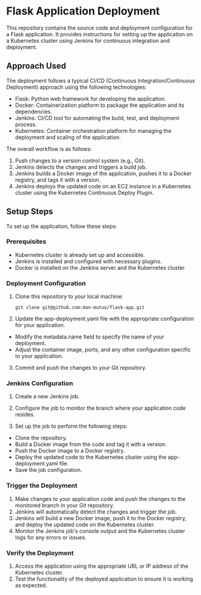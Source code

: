 # Flask Application Deployment

This repository contains the source code and deployment configuration for a Flask application. It provides instructions for setting up the application on a Kubernetes cluster using Jenkins for continuous integration and deployment.

## Approach Used

The deployment follows a typical CI/CD (Continuous Integration/Continuous Deployment) approach using the following technologies:

- Flask: Python web framework for developing the application.
- Docker: Containerization platform to package the application and its dependencies.
- Jenkins: CI/CD tool for automating the build, test, and deployment process.
- Kubernetes: Container orchestration platform for managing the deployment and scaling of the application.

The overall workflow is as follows:

1. Push changes to a version control system (e.g., Git).
2. Jenkins detects the changes and triggers a build job.
3. Jenkins builds a Docker image of the application, pushes it to a Docker registry, and tags it with a version.
4. Jenkins deploys the updated code on an EC2 instance in a Kubernetes cluster using the Kubernetes Continuous Deploy Plugin.

## Setup Steps

To set up the application, follow these steps:

### Prerequisites

- Kubernetes cluster is already set up and accessible.
- Jenkins is installed and configured with necessary plugins.
- Docker is installed on the Jenkins server and the Kubernetes cluster.

### Deployment Configuration

1. Clone this repository to your local machine:

   ```shell
   git clone git@github.com:dan-mutua/flask-app.git
2. Update the app-deployment.yaml file with the appropriate configuration for your application.
 - Modify the metadata.name field to specify the name of your deployment.
 - Adjust the container image, ports, and any other configuration specific to your application.
3. Commit and push the changes to your Git repository.

### Jenkins Configuration
1. Create a new Jenkins job.

2. Configure the job to monitor the branch where your application code resides.

3. Set up the job to perform the following steps:

 - Clone the repository.
 - Build a Docker image from the code and tag it with a version.
 - Push the Docker image to a Docker registry.
 - Deploy the updated code to the Kubernetes cluster using the app-deployment.yaml file.
 - Save the job configuration.

### Trigger the Deployment
1. Make changes to your application code and push the changes to the monitored branch in your Git repository.
2. Jenkins will automatically detect the changes and trigger the job.
3. Jenkins will build a new Docker image, push it to the Docker registry, and deploy the updated code on the Kubernetes cluster.
4. Monitor the Jenkins job's console output and the Kubernetes cluster logs for any errors or issues.

### Verify the Deployment
1. Access the application using the appropriate URL or IP address of the Kubernetes cluster.
2. Test the functionality of the deployed application to ensure it is working as expected.